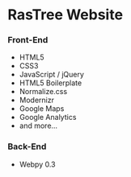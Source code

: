 # RasTree Website

### Front-End
* HTML5
* CSS3
* JavaScript / jQuery
* HTML5 Boilerplate
* Normalize.css
* Modernizr
* Google Maps
* Google Analytics
* and more...

### Back-End
* Webpy 0.3
